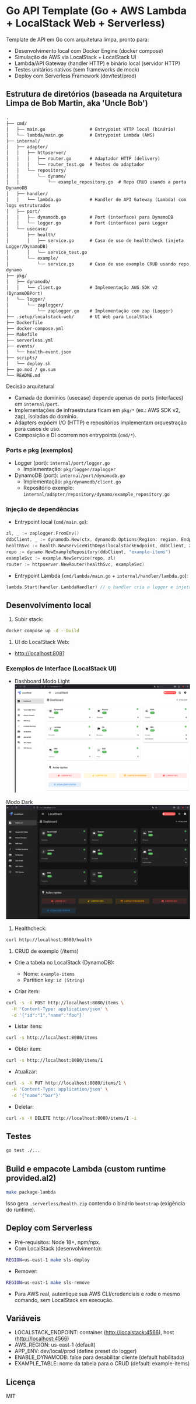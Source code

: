 # Go API Template (Go + AWS Lambda + LocalStack Web + Serverless)

Template de API em Go com arquitetura limpa, pronto para:

- Desenvolvimento local com Docker Engine (docker compose)
- Simulação de AWS via LocalStack + LocalStack UI
- Lambda/API Gateway (handler HTTP) e binário local (servidor HTTP)
- Testes unitários nativos (sem frameworks de mock)
- Deploy com Serverless Framework (dev/test/prod)

## Estrutura de diretórios (baseada na Arquitetura Limpa de Bob Martin, aka 'Uncle Bob')

```text
.
├── cmd/
│   ├── main.go                 # Entrypoint HTTP local (binário)
│   └── lambda/main.go          # Entrypoint Lambda (AWS)
├── internal/
│   ├── adapter/
│   │   ├── httpserver/
│   │   │   ├── router.go       # Adaptador HTTP (delivery)
│   │   │   └── router_test.go  # Testes do adaptador
│   │   └── repository/
│   │       └── dynamo/
│   │           └── example_repository.go  # Repo CRUD usando a porta DynamoDB
│   ├── handler/
│   │   └── lambda.go           # Handler de API Gateway (Lambda) com logs estruturados
│   ├── port/
│   │   ├── dynamodb.go         # Port (interface) para DynamoDB
│   │   └── logger.go           # Port (interface) para Logger
│   └── usecase/
│       ├── health/
│       │   ├── service.go      # Caso de uso de healthcheck (injeta Logger/DynamoDB)
│       │   └── service_test.go
│       └── example/
│           └── service.go      # Caso de uso exemplo CRUD usando repo dynamo
├── pkg/
│   ├── dynamodb/
│   │   └── client.go           # Implementação AWS SDK v2 (DynamoDBPort)
│   └── logger/
│       └── zaplogger/
│           └── zaplogger.go    # Implementação com zap (Logger)
├── .setup/localstack-web/      # UI Web para LocalStack
├── Dockerfile
├── docker-compose.yml
├── Makefile
├── serverless.yml
├── events/
│   └── health-event.json
├── scripts/
│   └── deploy.sh
├── go.mod / go.sum
└── README.md
```

Decisão arquitetural

- Camada de domínios (usecase) depende apenas de ports (interfaces) em `internal/port`.
- Implementações de infraestrutura ficam em `pkg/*` (ex.: AWS SDK v2, zap), isoladas do domínio.
- Adapters expõem I/O (HTTP) e repositórios implementam orquestração para casos de uso.
- Composição e DI ocorrem nos entrypoints (`cmd/*`).

### Ports e pkg (exemplos)

- Logger (port): `internal/port/logger.go`
  - Implementação: `pkg/logger/zaplogger`
- DynamoDB (port): `internal/port/dynamodb.go`
  - Implementação: `pkg/dynamodb/client.go`
  - Repositório exemplo: `internal/adapter/repository/dynamo/example_repository.go`

### Injeção de dependências

- Entrypoint local (`cmd/main.go`):

```go
zl, _ := zaplogger.FromEnv()
ddbClient, _ := dynamodb.New(ctx, dynamodb.Options{Region: region, Endpoint: localstackEndpoint})
healthSvc := health.NewServiceWithDeps(localstackEndpoint, ddbClient, zl)
repo := dynamo.NewExampleRepository(ddbClient, "example-items")
exampleSvc := example.NewService(repo, zl)
router := httpserver.NewRouter(healthSvc, exampleSvc)
```

- Entrypoint Lambda (`cmd/lambda/main.go` + `internal/handler/lambda.go`):

```go
lambda.Start(handler.LambdaHandler) // o handler cria o logger e injeta no caso de uso
```

## Desenvolvimento local

1. Subir stack:

```bash
docker compose up -d --build
```

1. UI do LocalStack Web:

- <http://localhost:8081>

### Exemplos de Interface (LocalStack UI)

- Dashboard
Modo Light
![LocalStack UI - Light](.setup/docs/localstack-ui.png)

Modo Dark
![LocalStack UI - Dark](.setup/docs/localstack-ui-dark.png)

1. Healthcheck:

```bash
curl http://localhost:8080/health
```

1. CRUD de exemplo (/items)

- Crie a tabela no LocalStack (DynamoDB):
  - Nome: `example-items`
  - Partition key: `id (String)`

- Criar item:

```bash
curl -s -X POST http://localhost:8080/items \
  -H 'Content-Type: application/json' \
  -d '{"id":"1","name":"foo"}'
```

- Listar itens:

```bash
curl -s http://localhost:8080/items
```

- Obter item:

```bash
curl -s http://localhost:8080/items/1
```

- Atualizar:

```bash
curl -s -X PUT http://localhost:8080/items/1 \
  -H 'Content-Type: application/json' \
  -d '{"name":"bar"}'
```

- Deletar:

```bash
curl -s -X DELETE http://localhost:8080/items/1 -i
```

## Testes

```bash
go test ./...
```

## Build e empacote Lambda (custom runtime provided.al2)

```bash
make package-lambda
```

Isso gera `.serverless/health.zip` contendo o binário `bootstrap` (exigência do runtime).

## Deploy com Serverless

- Pré-requisitos: Node 18+, npm/npx.
- Com LocalStack (desenvolvimento):

```bash
REGION=us-east-1 make sls-deploy
```

- Remover:

```bash
REGION=us-east-1 make sls-remove
```

- Para AWS real, autentique sua AWS CLI/credenciais e rode o mesmo comando, sem LocalStack em execução.

## Variáveis

- LOCALSTACK_ENDPOINT: container (<http://localstack:4566>), host (<http://localhost:4566>)
- AWS_REGION: us-east-1 (default)
- APP_ENV: dev/local/prod (define preset do logger)
- ENABLE_DYNAMODB: false para desabilitar cliente (default habilitado)
- EXAMPLE_TABLE: nome da tabela para o CRUD (default: example-items)

## Licença

MIT
